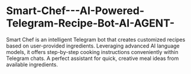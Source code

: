 # Smart-Chef---AI-Powered-Telegram-Recipe-Bot-AI-AGENT-
Smart Chef is an intelligent Telegram bot that creates customized recipes based on user-provided ingredients. Leveraging advanced AI language models, it offers step-by-step cooking instructions conveniently within Telegram chats. A perfect assistant for quick, creative meal ideas from available ingredients.
